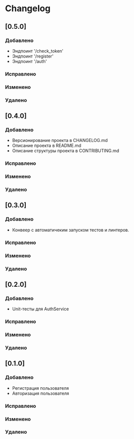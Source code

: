 # Changelog

## [0.5.0]

### Добавлено
- Эндпоинт '/check_token'
- Эндпоинт '/register'
- Эндпоинт '/auth'
### Исправлено

### Изменено

### Удалено


## [0.4.0]

### Добавлено
- Версионирование проекта в CHANGELOG.md
- Описание проекта в README.md
- Описание структуры проекта в CONTRIBUTING.md
### Исправлено

### Изменено

### Удалено


## [0.3.0]

### Добавлено
- Конвеер с автоматичеким запуском тестов и линтеров.
### Исправлено

### Изменено

### Удалено

## [0.2.0]

### Добавлено
- Unit-тесты для AuthService
### Исправлено

### Изменено

### Удалено


## [0.1.0]

### Добавлено
- Регистрация пользователя
- Авторизация пользователя

### Исправлено

### Изменено

### Удалено

